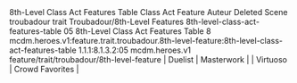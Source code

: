 <ability>
  <name>8th-Level Class Act Features Table</name>
  <keywords>
    <keyword>Class Act</keyword>
  </keywords>
  <type>Feature</type>
  <distance>Auteur</distance>
  <target>Deleted Scene</target>
  <metadata>
    <class>troubadour</class>
    <feature_type>trait</feature_type>
    <file_dpath>Troubadour/8th-Level Features</file_dpath>
    <item_id>8th-level-class-act-features-table</item_id>
    <item_index>05</item_index>
    <item_name>8th-Level Class Act Features Table</item_name>
    <level>8</level>
    <scc>mcdm.heroes.v1:feature.trait.troubadour.8th-level-feature:8th-level-class-act-features-table</scc>
    <scdc>1.1.1:8.1.3.2:05</scdc>
    <source>mcdm.heroes.v1</source>
    <type>feature/trait/troubadour/8th-level-feature</type>
  </metadata>
  <effects>
    <effect type="mundane">| Duelist   | Masterwork      |
| Virtuoso  | Crowd Favorites |</effect>
  </effects>
</ability>
